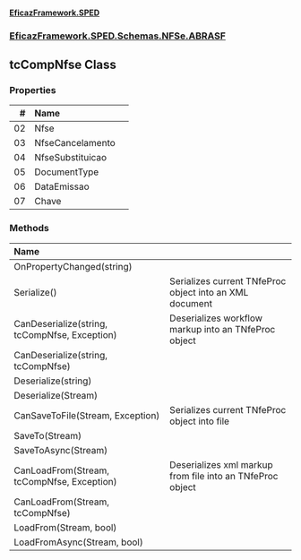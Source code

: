 #### [EficazFramework.SPED](EficazFrameworkSPED.md 'EficazFramework SPED')
### [EficazFramework.SPED.Schemas.NFSe.ABRASF](EficazFramework.SPED.Schemas.NFSe.ABRASF.md 'EficazFramework.SPED.Schemas.NFSe.ABRASF')

## tcCompNfse Class
### Properties

| # | Name | |
| ---: | :--- | :--- |
| 02 | Nfse |  |
| 03 | NfseCancelamento |  |
| 04 | NfseSubstituicao |  |
| 05 | DocumentType |  |
| 06 | DataEmissao |  |
| 07 | Chave |  |
### Methods

| Name | |
| :--- | :--- |
| OnPropertyChanged(string) |  |
| Serialize() | Serializes current TNfeProc object into an XML document |
| CanDeserialize(string, tcCompNfse, Exception) | Deserializes workflow markup into an TNfeProc object |
| CanDeserialize(string, tcCompNfse) |  |
| Deserialize(string) |  |
| Deserialize(Stream) |  |
| CanSaveToFile(Stream, Exception) | Serializes current TNfeProc object into file |
| SaveTo(Stream) |  |
| SaveToAsync(Stream) |  |
| CanLoadFrom(Stream, tcCompNfse, Exception) | Deserializes xml markup from file into an TNfeProc object |
| CanLoadFrom(Stream, tcCompNfse) |  |
| LoadFrom(Stream, bool) |  |
| LoadFromAsync(Stream, bool) |  |
